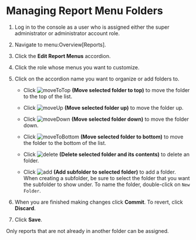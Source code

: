 # Managing Report Menu Folders

1.  Log in to the console as a user who is assigned either the super
    administrator or administrator account role.

2.  Navigate to menu:Overview\[Reports\].

3.  Click the **Edit Report Menus** accordion.

4.  Click the role whose menus you want to customize.

5.  Click on the accordion name you want to organize or add folders to.
    
      - Click ![moveToTop](moveToTop.png) **(Move selected folder to
        top)** to move the folder to the top of the list.
    
      - Click ![moveUp](moveUp.png) **(Move selected folder up)** to
        move the folder up.
    
      - Click ![moveDown](moveDown.png) **(Move selected folder down)**
        to move the folder down.
    
      - Click ![moveToBottom](moveToBottom.png) **(Move selected folder
        to bottom)** to move the folder to the bottom of the list.
    
      - Click ![delete](delete.png) **(Delete selected folder and its
        contents)** to delete an folder.
    
      - Click ![add](add.png) **(Add subfolder to selected folder)** to
        add a folder. When creating a subfolder, be sure to select the
        folder that you want the subfolder to show under. To name the
        folder, double-click on `New Folder`.

6.  When you are finished making changes click **Commit**. To revert,
    click **Discard**.

7.  Click **Save**.

<div class="note">

Only reports that are not already in another folder can be assigned.

</div>
